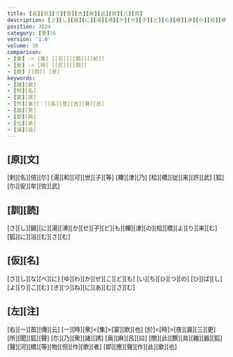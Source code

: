 ```yaml
---
title: [長][忌][寸][意][吉][麻][呂][歌][八][首]
description: [さ][し][鍋][に][湯][沸][か][せ][子][ど][も][櫟][津][の][桧][橋][よ][り][来][む][狐][に][浴][む][さ][む]
position: 3824
category: [巻]16
version: '1.0'
volume: 16
comparison:
- [會] -> [集] [[尼]][[類]][[紀]]
- [是] -> [時] [[尼]][[類]]
- [歌] [[西]] [哥]
keywords:
- [雑][歌]
- [物][名]
- [宴][席]
- [作][者][：][長][意][吉][麻][呂]
- [戯][笑]
- [即][興]
- [伝][承]
- [誦][詠]
---
```


## [原][文]

[刺][名][倍][尓] [湯][和][可][世][子][等] [櫟][津][乃] [桧][橋][従][来][許][武] [狐][尓][安][牟][佐][武]

## [訓][読]

[さ][し][鍋][に][湯][沸][か][せ][子][ど][も][櫟][津][の][桧][橋][よ][り][来][む][狐][に][浴][む][さ][む]

## [仮][名]

[さ][し][な][べ][に] [ゆ][わ][か][せ][こ][ど][も] [い][ち][ひ][つ][の] [ひ][ば][し][よ][り][こ][む] [き][つ][ね][に][あ][む][さ][む]

## [左][注]

[右][一][首][傳][云] [一][時][衆]<[集]>[宴][飲][也] [於]<[時]>[夜][漏][三][更][所][聞][狐][聲] [尓][乃][衆][諸][誘] [奥][麻][呂][曰] [關][此][饌][具][雜][器][狐][聲][河][橋][等][物][但][作][歌][者] [即][應][聲][作][此][歌][也]
